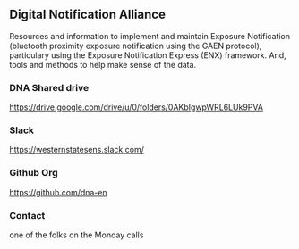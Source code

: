 ## Digital Notification Alliance

Resources and information to implement and maintain Exposure Notification (bluetooth proximity exposure notification using the GAEN protocol), particulary using the Exposure Notification Express (ENX) framework.  And, tools and methods to help make sense of the data.

### DNA Shared drive 
https://drive.google.com/drive/u/0/folders/0AKbIgwpWRL6LUk9PVA

### Slack 
https://westernstatesens.slack.com/

### Github Org
https://github.com/dna-en

### Contact

one of the folks on the Monday calls
